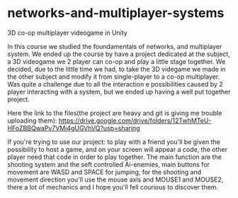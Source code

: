 # networks-and-multiplayer-systems
3D co-op multiplayer videogame in Unity

In this course we studied the foundamentals of networks, and multiplayer system.
We ended up the course by have a project dedicated at the subject, a 3D videogame we 2 player can co-op and play a little stage together.
We decided, due to the little time we had, to take the 3D videgame we made in the other subject and modify it from single-player to a co-op multiplayer.
Was quite a challenge due to all the interaction e possibilities caused by 2 player interacting with a system, but we ended up having a well put together project.

Here the link to the files(the project are heavy and git is giving me trouble uploading them):
https://drive.google.com/drive/folders/12TwhMTeU-HFoZBBQwaPv7VMi4gUGVhVQ?usp=sharing

If you're trying to use our project:
to play with a friend you'll be given the possibility to host a game, and on your screen will appear a code, 
the other player need that code in order to play together.
The main function are the shooting system and the seft controlled Ai-enemies,
main buttons for movement are WASD and SPACE for jumping,
for the shooting and movement direction you'll use the mouse axis and MOUSE1 and MOUSE2,
there a lot of mechanics and I hope you'll fell courious to discover them. 
